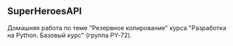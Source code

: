 ## SuperHeroesAPI
Домашняя работа по теме "Резервное копирование" курса "Разработка на Python. Базовый курс" (группа PY-72).

